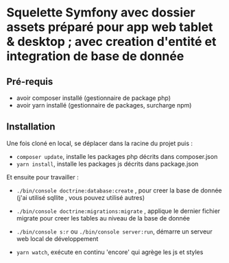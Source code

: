 # Squelette Symfony avec dossier assets préparé pour app web tablet & desktop ; avec creation d'entité et integration de base de donnée

## Pré-requis

* avoir composer installé (gestionnaire de package php)
* avoir yarn installé (gestionnaire de packages, surcharge npm)

## Installation

Une fois cloné en local, se déplacer dans la racine du projet puis :
 
* `composer update`, installe les packages php décrits dans composer.json 
* `yarn install`, installe les packages js décrits dans package.json

Et ensuite pour travailler : 

* `./bin/console doctrine:database:create` , pour creer la base de donnée (j'ai utilisé sqllite , vous pouvez utilisé autres)

* `./bin/console doctrine:migrations:migrate` , applique le dernier fichier migrate pour creer les tables au niveau de la base de donnée

* `./bin/console s:r` ou `./bin/console server:run`, démarre un serveur web local de développement 
* `yarn watch`, exécute en continu 'encore' qui agrège les js et styles